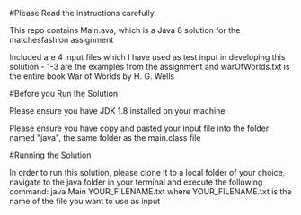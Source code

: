 #Please Read the instructions carefully

This repo contains Main.ava, which is a Java 8 solution for the matchesfashion assignment

Included are 4 input files which I have used as test input in developing this solution - 1-3 are the examples from the assignment
and warOfWorlds.txt is the entire book War of Worlds by H. G. Wells

#Before you Run the Solution

Please ensure you have JDK 1.8 installed on your machine

Please ensure you have copy and pasted your input file into the folder named "java", the same folder as the main.class file

#Running the Solution

In order to run this solution, please clone it to a local folder of your choice, navigate to the java folder in your terminal
and execute the following command: java Main YOUR_FILENAME.txt where YOUR_FILENAME.txt is the name of the file you want to use as input